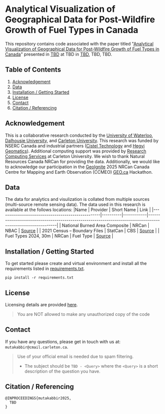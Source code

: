 # Analytical Visualization of Geographical Data for Post-Wildfire Growth of Fuel Types in Canada


This repository contains code associated with the paper titled "[Analytical Visualization of Geographical Data for Post-Wildfire Growth of Fuel Types in Canada](#)" presented in [TBD](#) at TBD in [TBD](#), TBD, TBD.


## Table of Contents
1. [Acknowledgement](#acknowledgement)  
2. [Data](#data)
3. [Installation / Getting Started](#installation--getting-started)
4. [License](#license)
5. [Contact](#contact)
6. [Citation / Referencing](#citation--referencing)


## Acknowledgement
This is a collaborative research conducted by the [University of Waterloo](https://uwaterloo.ca/), [Dalhousie University](https://www.dal.ca/), and [Carleton University](https://carleton.ca/).
This research was funded by NSERC Canada and industrial partners ([Cistel Technology](https://cistel.com/) and [Hegyi Geomatics](https://hegyigeomatics.com/)).
Additional computing support was provided by [Research Computing Services](https://carleton.ca/rcs/) at Carleton University.
We wish to thank Natural Resources Canada NRCan for providing the data.
Additionally, we would like to acknowledge our participation in the [GeoIgnite](https://geoignite.ca/) 2025 NRCan Canada Centre for Mapping and Earth Observation (CCMEO) [GEO.ca](https://geo.ca/home/) Hackathon.


## Data 

The data for analytics and visulization is collated from multiple sources (multi-source remote sensing  data).
The data used in this research is available at the follows locations:
|Name                                               | Provider | Short Name | Link                                                                                                         |
|---------------------------------------------------|----------|------------|--------------------------------------------------------------------------------------------------------------|
| National Burned Area Composite                    | NRCan    | NBAC       | [Source](http://cwfis.cfs.nrcan.gc.ca/)                                                                      |
| 2021 Census – Boundary Files                      | StatCan  | CBS        | [Source](https://www12.statcan.gc.ca/census-recensement/2021/geo/sip-pis/boundary-limites/index-eng.cfm)     |
| Fuel Types 2024, 30m                             | NRCan    | Fuel Type  | [Source](https://open.canada.ca/data/en/dataset/4e66dd2f-5cd0-42fd-b82c-a430044b31de)                                      |


## Installation / Getting Started

To get started please create and virtual environment and install all the requirements listed in [requirements.txt](requirements.txt).
```
pip install -r requirements.txt
```


## License

Licensing details are provided [here](LICENSE).
> You are NOT allowed to make any unauthorized copy of the code


## Contact

If you have any questions, please get in touch with us at: `mutakabbir@cmail.carleton.ca`.
> Use of your official email is needed due to spam filtering.
> * The subject should be `TBD - <Query>` where the `<Query>` is a short description of the question you have.


## Citation / Referencing 

```
@INPROCEEDINGS{mutakabbir2025,
  TBD
}
```